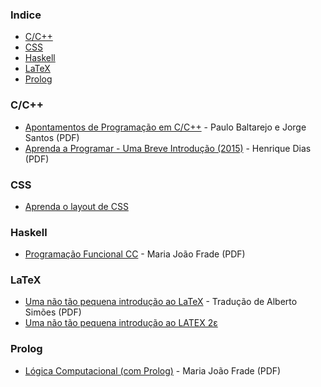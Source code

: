 ### Indice

-   [C/C++](#cc)
-   [CSS](#css)
-   [Haskell](#haskell)
-   [LaTeX](#latex)
-   [Prolog](#prolog)

### C/C++

-   [Apontamentos de Programação em C/C++](http://www.dei.isep.ipp.pt/~pbsousa/aulas/ano_0/2006_07/c/Sebenta-cpp-03-2006.pdf) - Paulo Baltarejo e Jorge Santos (PDF)
-   [Aprenda a Programar - Uma Breve Introdução (2015)](https://henriquedias.com/downloads/aprenda_a_programar.pdf) - Henrique Dias (PDF)

### CSS

-   [Aprenda o layout de CSS](http://pt-pt.learnlayout.com)

### Haskell

-   [Programação Funcional CC](http://www4.di.uminho.pt/~mjf/pub/PF-Haskell.pdf) - Maria João Frade (PDF)

### LaTeX

-   [Uma não tão pequena introdução ao LaTeX](http://alfarrabio.di.uminho.pt/~albie/lshort/pt-lshort.pdf) - Tradução de Alberto Simões (PDF)
-   [Uma não tão pequena introdução ao LATEX 2ε](http://www.ctan.org/tex-archive/info/lshort/portuguese)

### Prolog

-   [Lógica Computacional (com Prolog)](http://www4.di.uminho.pt/~mjf/pub/LC-Prolog.pdf) - Maria João Frade (PDF)
